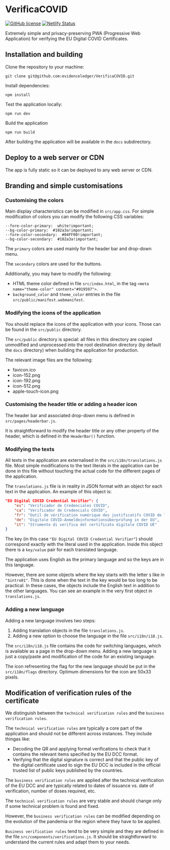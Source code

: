 # VerificaCOVID

[![GitHub license](https://img.shields.io/badge/license-Apache%202.0-blue.svg)](https://github.com/evidenceledger/VerificaCOVID/blob/main/LICENSE)
[![Netlify Status](https://api.netlify.com/api/v1/badges/a6e47840-b04f-4b44-8939-fc6d14c41f34/deploy-status)](https://app.netlify.com/sites/verificacovid/deploys)

Extremely simple and privacy-preserving PWA (Progressive Web Application) for verifying the EU Digital COVID Certificates.

## Installation and building

Clone the repository to your machine:

    git clone git@github.com:evidenceledger/VerificaCOVID.git

Install dependencies:

    npm install

Test the application locally:

    npm run dev

Build the application

    npm run build

After building the application will be available in the `docs` subdirectory.

## Deploy to a web server or CDN

The app is fully static so it can be deployed to any web server or CDN.

## Branding and simple customisations

### Customising the colors

Main display characteristics can be modified in `src/app.css`. For simple modification of colors you can modify the following CSS variables:

    --fore-color-primary:  white!important;
    --bg-color-primary:  #102a3a!important;
    --fore-color-secondary:  #04FF00!important;
    --bg-color-secondary:  #102a3a!important;

The `primary` colors are used mainly for the header bar and drop-down menu.

The `secondary` colors are used for the buttons.

Additionally, you may have to modify the following:

- HTML theme color defined in file `src/index.html`, in the tag `<meta name="theme-color" content="#919597">`.
- `background_color` and `theme_color` entries in the file `src/public/manifest.webmanifest`.

### Modifying the icons of the application

You should replace the icons of the application with your icons. Those can be found in the `src/public` directory.

The `src/public` directory is special: all files in this directory are copied unmodified and unprocessed into the root destination directory (by default the `docs` directory) when building the application for production.

The relevant image files are the following:

- favicon.ico
- icon-152.png
- icon-192.png
- icon-512.png
- apple-touch-icon.png


### Customising the header title or adding a header icon

The header bar and associated drop-down menu is defined in `src/pages/headerbar.js`.

It is straightforward to modify the header title or any other property of the header, which is defined in the `HeaderBar()` function.

### Modifying the texts

All texts in the application are externalised in the `src/i18n/translations.js` file. Most simple modifications to the text literals in the application can be done in this file without touching the actual code for the different pages of the application.

The `translations.js` file is in reality in JSON format with an object for each text in the application. An example of this object is:

```json
"EU Digital COVID Credential Verifier": {
    "es": "Verificador de Credenciales COVID",
    "ca": "Verificador de Credencials COVID",
    "fr": "Outil de vérification numérique des justificatifs COVID de l'UE",
    "de": "Digitale COVID-Anmeldeinformationsüberprüfung in der EU",
    "it": "Strumento di verifica del certificato digitale COVID UE"
}
```

The key (in this case `"EU Digital COVID Credential Verifier"`) should correspond exactly with the literal used in the application. Inside this object there is a `key/value` pair for each translated language.

The application uses English as the primary language and so the keys are in this language.

However, there are some objects where the key starts with the letter `$` like in `"$intro01"`. This is done when the text in the key would be too long to be practical. In these cases, the objects include the English text in addition to the other languages. You can see an example in the very first object in `translations.js`.

### Adding a new language

Adding a new language involves two steps:

1. Adding translation objects in the file `translations.js`.
2. Adding a new option to choose the language in the file `src/i18n/i18.js`.

The `src/i18n/i18.js` file contains the code for switching languages, which is available as a page in the drop-down menu. Adding a new language is just a copy/paste and modification of the code for an existing language.

The icon refresenting the flag for the new language should be put in the `src/i18n/flags` directory. Optimum dimensions for the icon are 50x33 pixels.

## Modification of verification rules of the certificate

We distinguish between the `technical verification rules` and the `business verification rules`.

The `technical verification rules` are typically a core part of the application and should not be different across instances. They include thingas like: 

- Decoding the QR and applying formal verifications to check that it contains the relevant items specified by the EU DCC format.
- Verifying that the digital signature is correct and that the public key of the digital certificate used to sign the EU DCC is included in the official trusted list of public keys published by the countries.

The `business verification rules` are applied after the technical verification of the EU DCC and are typically related to dates of issuance vs. date of verification, number of doses required, etc.

The `technical verification rules` are very stable and should change only if some technical problem is found and fixed.

However, the `business verification rules` can be modified depending on the evolution of the pandemia or the region where they have to be applied.

`Business verification rules` tend to be very simple and they are defined in the file `src/components/verifications.js`. It should be straightforward to understand the current rules and adapt them to your needs.